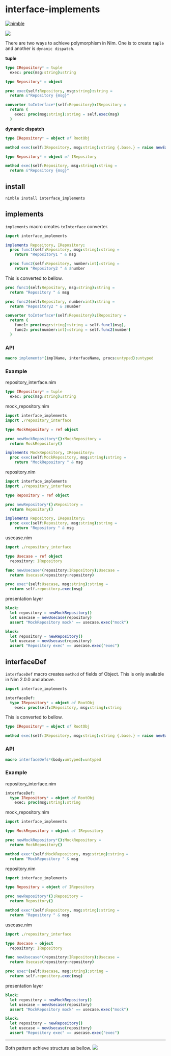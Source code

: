 interface-implements
===

[![nimble](https://raw.githubusercontent.com/yglukhov/nimble-tag/master/nimble.png)](https://github.com/yglukhov/nimble-tag)

![](https://github.com/itsumura-h/nim-interface-implements/workflows/Build%20and%20test%20Nim/badge.svg)

There are two ways to achieve polymorphism in Nim. One is to create `tuple` and another is `dynamic dispatch`.

**tuple**
```nim
type IRepository* = tuple
  exec: proc(msg:string):string
```

```nim
type Repository* = object

proc exec(self:Repository, msg:string):string =
  return &"Repository {msg}"

converter toInterface*(self:Repository):IRepository =
  return (
    exec: proc(msg:string):string = self.exec(msg)
  )
```

**dynamic dispatch**
```nim
type IRepository* = object of RootObj

method exec(self:IRepository, msg:string):string {.base.} = raise newException(CatchableError, "error")
```

```nim
type Repository* = object of IRepository

method exec(self:Repository, msg:string):string =
  return &"Repository {msg}"
```

## install

```sh
nimble install interface_implements
```

## implements
`implements` macro creates `toInterface` converter.

```nim
import interface_implements

implements Repository, IRepository:
  proc func1(self:Repository, msg:string):string =
    return "Repository1 " & msg

  proc func2(self:Repository, number:int):string =
    return "Repository2 " & $number
```
This is converted to bellow.

```nim
proc func1(self:Repository, msg:string):string =
  return "Repository " & msg

proc func2(self:Repository, number:int):string =
  return "Repository2 " & $number

converter toInterface*(self:Repository):IRepository =
  return (
    func1: proc(msg:string):string = self.func1(msg),
    func2: proc(number:int):string = self.func2(number)
  )
```

### API
```nim
macro implements*(implName, interfaceName, procs:untyped):untyped
```

### Example
repository_interface.nim
```nim
type IRepository* = tuple
  exec: proc(msg:string):string
```

mock_repository.nim
```nim
import interface_implements
import ./repository_interface

type MockRepository = ref object

proc newMockRepository*():MockRepository =
  return MockRepository()

implements MockRepository, IRepository:
  proc exec(self:MockRepository, msg:string):string =
    return "MockRepository " & msg
```

repository.nim
```nim
import interface_implements
import ./repository_interface

type Repository = ref object

proc newRepository*():Repository =
  return Repository()

implements Repository, IRepository:
  proc exec(self:Repository, msg:string):string =
    return "Repository " & msg
```

usecase.nim
```nim
import ./repository_interface

type Usecase = ref object
  repository: IRepository

func newUsecase*(repository:IRepository):Usecase =
  return Usecase(repository:repository)

proc exec*(self:Usecase, msg:string):string =
  return self.repository.exec(msg)
```

presentation layer
```nim
block:
  let repository = newMockRepository()
  let usecase = newUsecase(repository)
  assert "MockRepository mock" == usecase.exec("mock")

block:
  let repository = newRepository()
  let usecase = newUsecase(repository)
  assert "Repository exec" == usecase.exec("exec")
```

## interfaceDef
`interfaceDef` macro creates `method` of fields of Object.
This is only available in Nim 2.0.0 and above.


```nim
import interface_implements

interfaceDef:
  type IRepository* = object of RootObj
    exec: proc(self:IRepository, msg:string):string
```
This is converted to bellow.

```nim
type IRepository* = object of RootObj

method exec(self:IRepository, msg:string):string {.base.} = raise newException(CatchableError, "Implementation exec of IRepository is not found")
```


### API
```nim
macro interfaceDefs*(body:untyped):untyped
```

### Example

repository_interface.nim
```nim
interfaceDef:
  type IRepository* = object of RootObj
    exec: proc(msg:string):string
```

mock_repository.nim
```nim
import interface_implements

type MockRepository = object of IRepository

proc newMockRepository*():MockRepository =
  return MockRepository()

method exec*(self:MockRepository, msg:string):string =
  return "MockRepository " & msg
```

repository.nim
```nim
import interface_implements

type Repository = object of IRepository

proc newRepository*():Repository =
  return Repository()

method exec*(self:Repository, msg:string):string =
  return "Repository " & msg
```

usecase.nim
```nim
import ./repository_interface

type Usecase = object
  repository: IRepository

func newUsecase*(repository:IRepository):Usecase =
  return Usecase(repository:repository)

proc exec*(self:Usecase, msg:string):string =
  return self.repository.exec(msg)
```

presentation layer
```nim
block:
  let repository = newMockRepository()
  let usecase = newUsecase(repository)
  assert "MockRepository mock" == usecase.exec("mock")

block:
  let repository = newRepository()
  let usecase = newUsecase(repository)
  assert "Repository exec" == usecase.exec("exec")
```

---

Both pattern achieve structure as bellow.
![](./design.png)
